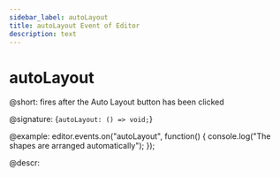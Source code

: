 ```yaml
---
sidebar_label: autoLayout
title: autoLayout Event of Editor
description: text
---
```


# autoLayout

@short: fires after the Auto Layout button has been clicked

@signature: {`autoLayout: () => void;`}

@example:
editor.events.on("autoLayout", function() {
    console.log("The shapes are arranged automatically");
});

@descr:
